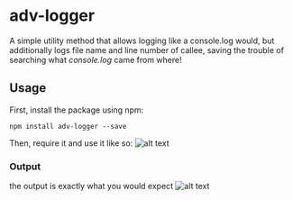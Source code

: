 # adv-logger
A simple utility method that allows logging like a console.log would,
but additionally logs file name and line number of callee, saving the trouble of
searching what  *console.log* came from where!

## Usage

First, install the package using npm:

`npm install adv-logger --save`

Then, require it and use it like so:
![alt text](https://i.imgsafe.org/900636ea72.png)

### Output

the output is exactly what you would expect
![alt text](https://i.imgsafe.org/9476d60cb7.png)

